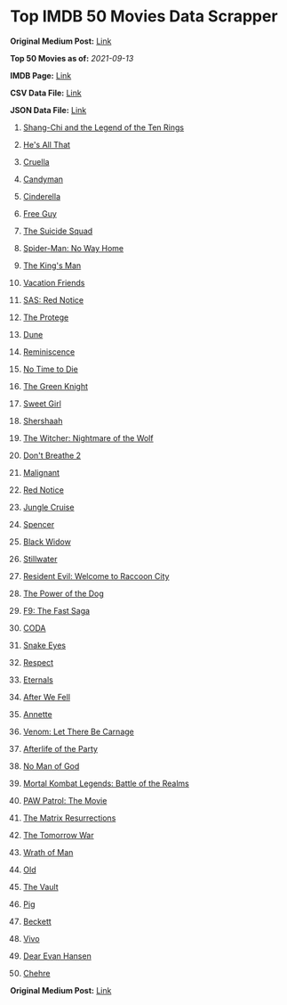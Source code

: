 # Top IMDB 50 Movies Data Scrapper

**Original Medium Post:** [Link](https://medium.com/@nishantsahoo/which-movie-should-i-watch-5c83a3c0f5b1) 

**Top 50 Movies as of:** _2021-09-13_

**IMDB Page:** [Link](http://www.imdb.com/search/title?release_date=2021,2021&title_type=feature)

**CSV Data File:** [Link](/Data/data.csv)

**JSON Data File:** [Link](/Data/data.json)

1. [Shang-Chi and the Legend of the Ten Rings](https://www.imdb.com/title/tt9376612/?ref_=adv_li_tt)

2. [He's All That](https://www.imdb.com/title/tt4590256/?ref_=adv_li_tt)

3. [Cruella](https://www.imdb.com/title/tt3228774/?ref_=adv_li_tt)

4. [Candyman](https://www.imdb.com/title/tt9347730/?ref_=adv_li_tt)

5. [Cinderella](https://www.imdb.com/title/tt10155932/?ref_=adv_li_tt)

6. [Free Guy](https://www.imdb.com/title/tt6264654/?ref_=adv_li_tt)

7. [The Suicide Squad](https://www.imdb.com/title/tt6334354/?ref_=adv_li_tt)

8. [Spider-Man: No Way Home](https://www.imdb.com/title/tt10872600/?ref_=adv_li_tt)

9. [The King's Man](https://www.imdb.com/title/tt6856242/?ref_=adv_li_tt)

10. [Vacation Friends](https://www.imdb.com/title/tt3626476/?ref_=adv_li_tt)

11. [SAS: Red Notice](https://www.imdb.com/title/tt4479380/?ref_=adv_li_tt)

12. [The Protege](https://www.imdb.com/title/tt6079772/?ref_=adv_li_tt)

13. [Dune](https://www.imdb.com/title/tt1160419/?ref_=adv_li_tt)

14. [Reminiscence](https://www.imdb.com/title/tt3272066/?ref_=adv_li_tt)

15. [No Time to Die](https://www.imdb.com/title/tt2382320/?ref_=adv_li_tt)

16. [The Green Knight](https://www.imdb.com/title/tt9243804/?ref_=adv_li_tt)

17. [Sweet Girl](https://www.imdb.com/title/tt10731768/?ref_=adv_li_tt)

18. [Shershaah](https://www.imdb.com/title/tt10295212/?ref_=adv_li_tt)

19. [The Witcher: Nightmare of the Wolf](https://www.imdb.com/title/tt11657662/?ref_=adv_li_tt)

20. [Don't Breathe 2](https://www.imdb.com/title/tt6246322/?ref_=adv_li_tt)

21. [Malignant](https://www.imdb.com/title/tt3811906/?ref_=adv_li_tt)

22. [Red Notice](https://www.imdb.com/title/tt7991608/?ref_=adv_li_tt)

23. [Jungle Cruise](https://www.imdb.com/title/tt0870154/?ref_=adv_li_tt)

24. [Spencer](https://www.imdb.com/title/tt12536294/?ref_=adv_li_tt)

25. [Black Widow](https://www.imdb.com/title/tt3480822/?ref_=adv_li_tt)

26. [Stillwater](https://www.imdb.com/title/tt10696896/?ref_=adv_li_tt)

27. [Resident Evil: Welcome to Raccoon City](https://www.imdb.com/title/tt6920084/?ref_=adv_li_tt)

28. [The Power of the Dog](https://www.imdb.com/title/tt10293406/?ref_=adv_li_tt)

29. [F9: The Fast Saga](https://www.imdb.com/title/tt5433138/?ref_=adv_li_tt)

30. [CODA](https://www.imdb.com/title/tt10366460/?ref_=adv_li_tt)

31. [Snake Eyes](https://www.imdb.com/title/tt8404256/?ref_=adv_li_tt)

32. [Respect](https://www.imdb.com/title/tt2452150/?ref_=adv_li_tt)

33. [Eternals](https://www.imdb.com/title/tt9032400/?ref_=adv_li_tt)

34. [After We Fell](https://www.imdb.com/title/tt13069986/?ref_=adv_li_tt)

35. [Annette](https://www.imdb.com/title/tt6217926/?ref_=adv_li_tt)

36. [Venom: Let There Be Carnage](https://www.imdb.com/title/tt7097896/?ref_=adv_li_tt)

37. [Afterlife of the Party](https://www.imdb.com/title/tt11742798/?ref_=adv_li_tt)

38. [No Man of God](https://www.imdb.com/title/tt13507778/?ref_=adv_li_tt)

39. [Mortal Kombat Legends: Battle of the Realms](https://www.imdb.com/title/tt14901058/?ref_=adv_li_tt)

40. [PAW Patrol: The Movie](https://www.imdb.com/title/tt11832046/?ref_=adv_li_tt)

41. [The Matrix Resurrections](https://www.imdb.com/title/tt10838180/?ref_=adv_li_tt)

42. [The Tomorrow War](https://www.imdb.com/title/tt9777666/?ref_=adv_li_tt)

43. [Wrath of Man](https://www.imdb.com/title/tt11083552/?ref_=adv_li_tt)

44. [Old](https://www.imdb.com/title/tt10954652/?ref_=adv_li_tt)

45. [The Vault](https://www.imdb.com/title/tt9742794/?ref_=adv_li_tt)

46. [Pig](https://www.imdb.com/title/tt11003218/?ref_=adv_li_tt)

47. [Beckett](https://www.imdb.com/title/tt10230994/?ref_=adv_li_tt)

48. [Vivo](https://www.imdb.com/title/tt6338498/?ref_=adv_li_tt)

49. [Dear Evan Hansen](https://www.imdb.com/title/tt9357050/?ref_=adv_li_tt)

50. [Chehre](https://www.imdb.com/title/tt10309902/?ref_=adv_li_tt)

**Original Medium Post:** [Link](https://medium.com/@nishantsahoo/which-movie-should-i-watch-5c83a3c0f5b1) 
